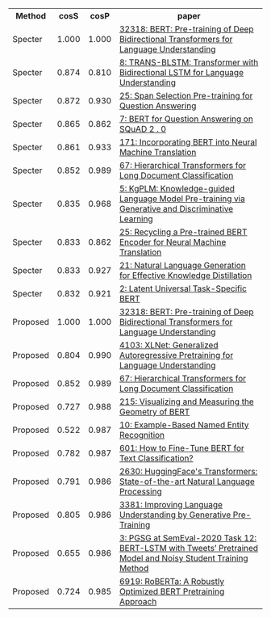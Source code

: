 <html><table><tr>
<th>Method</th>
<th>cosS</th>
<th>cosP</th>
<th>paper</th>
</tr>
<tr>
<td>Specter</td>
<td>1.000</td>
<td>1.000</td>
<td><a href="https://www.semanticscholar.org/paper/df2b0e26d0599ce3e70df8a9da02e51594e0e992">32318: BERT: Pre-training of Deep Bidirectional Transformers for Language Understanding</a></td>
</tr>
<tr>
<td>Specter</td>
<td>0.874</td>
<td>0.810</td>
<td><a href="https://www.semanticscholar.org/paper/c79a8fd667f59e6f1ca9d54afc34f792e9079c7e">8: TRANS-BLSTM: Transformer with Bidirectional LSTM for Language Understanding</a></td>
</tr>
<tr>
<td>Specter</td>
<td>0.872</td>
<td>0.930</td>
<td><a href="https://www.semanticscholar.org/paper/6c8503803760c5c7790f72437d0f8b874334e6f0">25: Span Selection Pre-training for Question Answering</a></td>
</tr>
<tr>
<td>Specter</td>
<td>0.865</td>
<td>0.862</td>
<td><a href="https://www.semanticscholar.org/paper/8617b501fedf65efaf82c3f911fe490407ba3650">7: BERT for Question Answering on SQuAD 2 . 0</a></td>
</tr>
<tr>
<td>Specter</td>
<td>0.861</td>
<td>0.933</td>
<td><a href="https://www.semanticscholar.org/paper/34591cdb1e96e4ebe4bec38da9e88718f5c3d2df">171: Incorporating BERT into Neural Machine Translation</a></td>
</tr>
<tr>
<td>Specter</td>
<td>0.852</td>
<td>0.989</td>
<td><a href="https://www.semanticscholar.org/paper/46b3ba0f3cb8340bc94f26e0fdf6dc4e38f68948">67: Hierarchical Transformers for Long Document Classification</a></td>
</tr>
<tr>
<td>Specter</td>
<td>0.835</td>
<td>0.968</td>
<td><a href="https://www.semanticscholar.org/paper/9ba6ad0de7dbe1a3b10c44106049adb96f87d483">5: KgPLM: Knowledge-guided Language Model Pre-training via Generative and Discriminative Learning</a></td>
</tr>
<tr>
<td>Specter</td>
<td>0.833</td>
<td>0.862</td>
<td><a href="https://www.semanticscholar.org/paper/80e949e0e58e06c6f4f75ac4a2d7216b0fa1cfb8">25: Recycling a Pre-trained BERT Encoder for Neural Machine Translation</a></td>
</tr>
<tr>
<td>Specter</td>
<td>0.833</td>
<td>0.927</td>
<td><a href="https://www.semanticscholar.org/paper/7d767f64e88fdec81a24190c629dcfe23c940793">21: Natural Language Generation for Effective Knowledge Distillation</a></td>
</tr>
<tr>
<td>Specter</td>
<td>0.832</td>
<td>0.921</td>
<td><a href="https://www.semanticscholar.org/paper/8f8504aa422cada0f95a44255f804f1d79067b73">2: Latent Universal Task-Specific BERT</a></td>
</tr>
<tr>
<td>Proposed</td>
<td>1.000</td>
<td>1.000</td>
<td><a href="https://www.semanticscholar.org/paper/df2b0e26d0599ce3e70df8a9da02e51594e0e992">32318: BERT: Pre-training of Deep Bidirectional Transformers for Language Understanding</a></td>
</tr>
<tr>
<td>Proposed</td>
<td>0.804</td>
<td>0.990</td>
<td><a href="https://www.semanticscholar.org/paper/e0c6abdbdecf04ffac65c440da77fb9d66bb474c">4103: XLNet: Generalized Autoregressive Pretraining for Language Understanding</a></td>
</tr>
<tr>
<td>Proposed</td>
<td>0.852</td>
<td>0.989</td>
<td><a href="https://www.semanticscholar.org/paper/46b3ba0f3cb8340bc94f26e0fdf6dc4e38f68948">67: Hierarchical Transformers for Long Document Classification</a></td>
</tr>
<tr>
<td>Proposed</td>
<td>0.727</td>
<td>0.988</td>
<td><a href="https://www.semanticscholar.org/paper/afd110eace912c2b273e64851c6b4df2658622eb">215: Visualizing and Measuring the Geometry of BERT</a></td>
</tr>
<tr>
<td>Proposed</td>
<td>0.522</td>
<td>0.987</td>
<td><a href="https://www.semanticscholar.org/paper/4b73e1b62791b25225bacd92d0163f71409e6022">10: Example-Based Named Entity Recognition</a></td>
</tr>
<tr>
<td>Proposed</td>
<td>0.782</td>
<td>0.987</td>
<td><a href="https://www.semanticscholar.org/paper/a022bda79947d1f656a1164003c1b3ae9a843df9">601: How to Fine-Tune BERT for Text Classification?</a></td>
</tr>
<tr>
<td>Proposed</td>
<td>0.791</td>
<td>0.986</td>
<td><a href="https://www.semanticscholar.org/paper/1fa9ed2bea208511ae698a967875e943049f16b6">2630: HuggingFace's Transformers: State-of-the-art Natural Language Processing</a></td>
</tr>
<tr>
<td>Proposed</td>
<td>0.805</td>
<td>0.986</td>
<td><a href="https://www.semanticscholar.org/paper/cd18800a0fe0b668a1cc19f2ec95b5003d0a5035">3381: Improving Language Understanding by Generative Pre-Training</a></td>
</tr>
<tr>
<td>Proposed</td>
<td>0.655</td>
<td>0.986</td>
<td><a href="https://www.semanticscholar.org/paper/802e8a4b2d530883f1b2d3642ac14a1b37d90afc">3: PGSG at SemEval-2020 Task 12: BERT-LSTM with Tweets’ Pretrained Model and Noisy Student Training Method</a></td>
</tr>
<tr>
<td>Proposed</td>
<td>0.724</td>
<td>0.985</td>
<td><a href="https://www.semanticscholar.org/paper/077f8329a7b6fa3b7c877a57b81eb6c18b5f87de">6919: RoBERTa: A Robustly Optimized BERT Pretraining Approach</a></td>
</tr>
</table></html>
